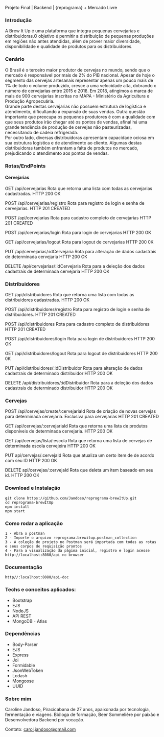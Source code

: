 Projeto Final | Backend | {reprograma} + Mercado Livre 

### Introdução
A Brew It Up é uma plataforma que integra pequenas cervejarias e distribuidoras.O objetivo é permitir a distribuição de pequenas produções em regiões não antes atendidas, além de prover maior diversidade, disponibilidade e qualidade de produtos para os distribuidores.

### Cenário
O Brasil é o terceiro maior produtor de cervejas no mundo, sendo que o mercado é responsável por mais de 2% do PIB nacional. Apesar de hoje o segmento das cervejas artesanais representar apenas um pouco mais de 1% de todo o volume produzido, cresce a uma velocidade alta, dobrando o número de cervejarias entre 2015 e 2018. Em 2018, atingimos a marca de mais de 900 cervejarias inscritas no MAPA - Ministério da Agricultura e Produção Agropecuária. </br>
Grande parte destas cervejarias não possuem estrutura de logística e atendimento, dificultando a expansão de suas vendas. Outra questão importante que preocupa os pequenos produtores é com a qualidade com que seus produtos irão chegar até os pontos de vendas, afinal há uma grande tendência de produção de cervejas não pasteurizadas, necessitando de cadeia refrigerada. </br>
Por outro lado, diversas distribuidoras apresentam capacidade ociosa em sua estrutura logística e de atendimento ao cliente. Algumas destas distribuidoras também enfrantam a falta de produtos no mercado, prejudicando o atendimento aos pontos de vendas. 

### Rotas/EndPoints

#### Cervejarias

GET /api/cervejarias Rota que retorna uma lista com todas as cervejarias cadastradas. HTTP 200 OK 

POST /api/cervejarias/registro Rota para registro de login e senha de cervejarias. HTTP 201 CREATED 

POST /api/cervejarias Rota para cadastro completo de cervejarias HTTP 201 CREATED

POST /api/cervejarias/login Rota para login de cervejarias HTTP 200 OK

GET /api/cervejarias/logout Rota para logout de cervejarias HTTP 200 0K

PUT /api/cervejarias/:idCervejaria Rota para alteração de dados cadastrais de determinada cervejaria HTTP 200 OK

DELETE /api/cervejarias/:idCervejaria Rota para a deleção dos dados cadastrais de determinada cervejaria HTTP 200 OK

### Distribuidores

GET /api/distribuidores Rota que retorna uma lista com todas as distribuidores cadastradas. HTTP 200 OK 

POST /api/distribuidores/registro Rota para registro de login e senha de distribuidores. HTTP 201 CREATED 

POST /api/distribuidores Rota para cadastro completo de distribuidores HTTP 201 CREATED

POST /api/distribuidores/login Rota para login de distribuidores HTTP 200 OK

GET /api/distribuidores/logout Rota para logout de distribuidores HTTP 200 0K

PUT /api/distribuidores/:idDistribuidor Rota para alteração de dados cadastrais de determinado distribuidor HTTP 200 OK

DELETE /api/distribuidores/:idDistribuidor Rota para a deleção dos dados cadastrais de determinado distribuidor HTTP 200 OK

### Cervejas

POST /api/cervejas/create/:cervejariaId Rota de criação de novas cervejas para determinada cervejaria. Exclusiva para cervejarias HTTP 201 CREATED

GET /api/cervejas/:cervejariaId Rota que retorna uma lista de produtos disponíveis de determinada cervejaria. HTTP 200 OK

GET /api/cervejas/lista/:escola Rota que retorna uma lista de cervejas de determinada escola cervejeira HTTP 200 OK

PUT api/cervejas/:cervejaId Rota que atualiza um certo item de de acordo com seu ID HTTP 200 OK

DELETE api/cervejas/:cervejaId Rota que deleta um item baseado em seu id. HTTP 200 OK

### Download e Instalação
```
git clone https://github.com/Jandoso/reprograma-brewItUp.git 
cd reprograma-brewItUp
npm install
npm start
```

### Como rodar a aplicação
```
1 - Abra o postman
2 - Importe o arquivo reprograma.brewitup.postman_collection
3 - A coleção do projeto no Postman será importada com todas as rotas e seus corpos de requisição prontos
4 - Para a visualização da página inicial, registro e login acesse http://localhost:8080/api no browser
```

### Documentação
```
http//:localhost:8080/api-doc
```

### Techs e conceitos aplicados: 
- Bootstrap
- EJS
- NodeJS
- API REST
- MongoDB - Atlas

### Dependências
- Body-Parser
- EJS
- Express
- Joi
- Formidable
- JsonWebToken
- Lodash
- Mongoose 
- UUID

### Sobre mim
Caroline Jandoso, Piracicabana de 27 anos, apaixonada por tecnologia, fermentação e viagens. Bióloga de formação, Beer Sommelière por paixão e Desenvolvedora Backend por vocação. 

Contato: carol.jandoso@gmail.com
